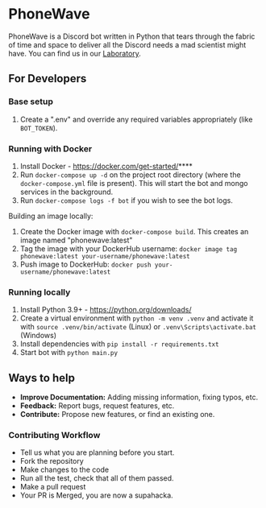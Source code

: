 # PhoneWave

PhoneWave is a Discord bot written in Python that tears through the fabric of time and space to deliver all the Discord needs a mad scientist might have. You can find us in our [Laboratory](https://discord.gg/nAqaXhpafP).

## For Developers


### Base setup

1. Create a ".env" and override any required variables appropriately (like `BOT_TOKEN`).

### Running with Docker

1. Install Docker - https://docker.com/get-started/****
2. Run `docker-compose up -d` on the project root directory (where the `docker-compose.yml` file is present). This will start the bot and mongo services in the background.
3. Run `docker-compose logs -f bot` if you wish to see the bot logs.

Building an image locally:
1. Create the Docker image with `docker-compose build`. This creates an image named "phonewave:latest" 
2. Tag the image with your DockerHub username: `docker image tag phonewave:latest your-username/phonewave:latest`
3. Push image to DockerHub: `docker push your-username/phonewave:latest`

### Running locally

1. Install Python 3.9+ - https://python.org/downloads/
2. Create a virtual environment with `python -m venv .venv` and activate it with `source .venv/bin/activate` (Linux) or `.venv\Scripts\activate.bat` (Windows)
3. Install dependencies with `pip install -r requirements.txt`
4. Start bot with `python main.py`

## Ways to help

- **Improve Documentation:** Adding missing information, fixing typos, etc.
- **Feedback:** Report bugs, request features, etc.
- **Contribute:** Propose new features, or find an existing one. 

### Contributing Workflow

- Tell us what you are planning before you start.
- Fork the repository
- Make changes to the code
- Run all the test, check that all of them passed.
- Make a pull request 
- Your PR is Merged, you are now a supahacka.
